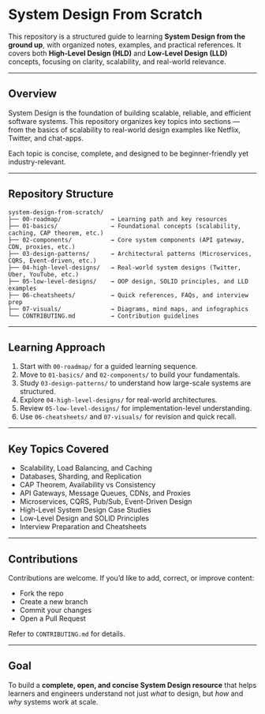 # System Design From Scratch

This repository is a structured guide to learning **System Design from the ground up**, with organized notes, examples, and practical references.
It covers both **High-Level Design (HLD)** and **Low-Level Design (LLD)** concepts, focusing on clarity, scalability, and real-world relevance.

---

## Overview

System Design is the foundation of building scalable, reliable, and efficient software systems.
This repository organizes key topics into sections — from the basics of scalability to real-world design examples like Netflix, Twitter, and chat-apps.

Each topic is concise, complete, and designed to be beginner-friendly yet industry-relevant.

---

## Repository Structure

```
system-design-from-scratch/
├── 00-roadmap/              → Learning path and key resources
├── 01-basics/               → Foundational concepts (scalability, caching, CAP theorem, etc.)
├── 02-components/           → Core system components (API gateway, CDN, proxies, etc.)
├── 03-design-patterns/      → Architectural patterns (Microservices, CQRS, Event-driven, etc.)
├── 04-high-level-designs/   → Real-world system designs (Twitter, Uber, YouTube, etc.)
├── 05-low-level-designs/    → OOP design, SOLID principles, and LLD examples
├── 06-cheatsheets/          → Quick references, FAQs, and interview prep
├── 07-visuals/              → Diagrams, mind maps, and infographics
└── CONTRIBUTING.md          → Contribution guidelines
```

---

## Learning Approach

1. Start with `00-roadmap/` for a guided learning sequence.
2. Move to `01-basics/` and `02-components/` to build your fundamentals.
3. Study `03-design-patterns/` to understand how large-scale systems are structured.
4. Explore `04-high-level-designs/` for real-world architectures.
5. Review `05-low-level-designs/` for implementation-level understanding.
6. Use `06-cheatsheets/` and `07-visuals/` for revision and quick recall.

---

## Key Topics Covered

* Scalability, Load Balancing, and Caching
* Databases, Sharding, and Replication
* CAP Theorem, Availability vs Consistency
* API Gateways, Message Queues, CDNs, and Proxies
* Microservices, CQRS, Pub/Sub, Event-Driven Design
* High-Level System Design Case Studies
* Low-Level Design and SOLID Principles
* Interview Preparation and Cheatsheets

---

## Contributions

Contributions are welcome.
If you’d like to add, correct, or improve content:

* Fork the repo
* Create a new branch
* Commit your changes
* Open a Pull Request

Refer to `CONTRIBUTING.md` for details.

---

## Goal

To build a **complete, open, and concise System Design resource** that helps learners and engineers understand not just *what* to design, but *how* and *why* systems work at scale.
